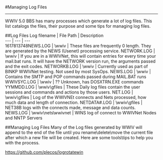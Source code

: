#Managing Log Files
***
WWIV 5.0 BBS has many processes which generate a lot of log files. This list catalogs the files, their purpose and some tips for managing log files.

##Log Files
Log filename  |  File Path | Description  
--- | --- | ---  
1617813748NEWS.LOG | \wwiv |  These files are frequently 0 length. They are generated by the NEWS (Usenet) processing service.
NETWORK.LOG | \wwiv | If you are in a WWIVNet, this will contain entries for every time your mail.bat runs. It will have the NETWORK version run, the arguments passed and the exit codes.
NETWORKB.LOG | \wwiv | Currently used as part of BINKP WWIVNet testing. Not used by most SysOps.
NEWS.LOG | \wwiv |  Contains the SMTP and POP commands passed during MAIL.BAT runs
WWIVSYC.LOG  | \wwiv |  ?? Unknown, has DOSXTRN.EXE commands
YYMMDD.LOG | \wwiv\gfiles | These Daily log files contain the user sessions and commands and actions by those users.
NET.LOG | \wwiv\gfiles |  Log of the WWIVNEt connects and Nets processed, how much data and length of connection.
NETDATA#.LOG | \wwiv\gfiles | NET38B logs with the connects made, message and data counts.
NEWS.LOG | \wwiv\nets\wwivnet |  WINS log of connect to WWIVNet Nodes and NNTP Servers

##Managing Log Files
Many of the Log files generated by WWIV will append to the end of the file until you rename\delete\move the current file after which a new file will be created. Here are some tools\tips to help you with the process.

https://github.com/plecos/logrotatewin